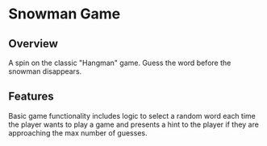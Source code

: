# Snowman Game


## Overview
A spin on the classic "Hangman" game. Guess the word before the snowman disappears.


## Features
Basic game functionality includes logic to select a random word each time the player wants to play a game and presents a hint to the player if they are approaching the max number of guesses.


